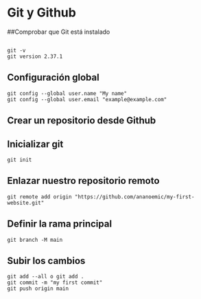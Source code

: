 # Git y Github

##Comprobar que Git está instalado

````

git -v
git version 2.37.1
````
## Configuración global

````
git config --global user.name "My name"
git config --global user.email "example@example.com"
````

## Crear un repositorio desde Github

## Inicializar git

```
git init
```

## Enlazar nuestro repositorio remoto

````
git remote add origin "https://github.com/ananoemic/my-first-website.git"
````

## Definir la rama principal

```
git branch -M main
```

## Subir los cambios

```
git add --all o git add .
git commit -m "my first commit"
git push origin main
```


